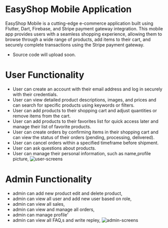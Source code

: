 # EasyShop Mobile Application
EasyShop Mobile is a cutting-edge e-commerce application built using Flutter, Dart, Firebase, and Stripe payment gateway integration. This mobile app provides users with a seamless shopping experience, allowing them to browse through a wide range of products, add items to their cart, and securely complete transactions using the Stripe payment gateway.
- Source code will upload soon.
# User Functionality
- User can create an account with their email address and log in securely with their credentials.
- User can view detailed product descriptions, images, and prices and can search for specific products using keywords or filters.
- User can add products to their shopping cart and adjust quantities or remove items from the cart.
- User can add products to their favorites list for quick access later and manage their list of favorite products.
- User can create orders by confirming items in their shopping cart and can view the status of their orders (pending, processing, delivered).
- User can cancel orders within a specified timeframe before shipment.
- User can ask questions about products.
- User can manage their personal information, such as name,profile picture,
  ![user-screens](https://github.com/Nomankhan65/EasyShop_Final-Year-Project/assets/139708603/415c5c53-e5bb-4dc8-be26-798eaec00b7d)

# Admin Functionality
- admin can add new product edit and delete product,
- admin can view all user and add new user based on role,
- admin can view all sales,
- admin can view and manage all orders,
- admin can manage profile'
- admin can view all FAQ,s and write repley,
 ![admin-screens](https://github.com/Nomankhan65/EasyShop_Final-Year-Project/assets/139708603/302507d8-6955-43e1-a1a6-b3ff3c3ffe25)

